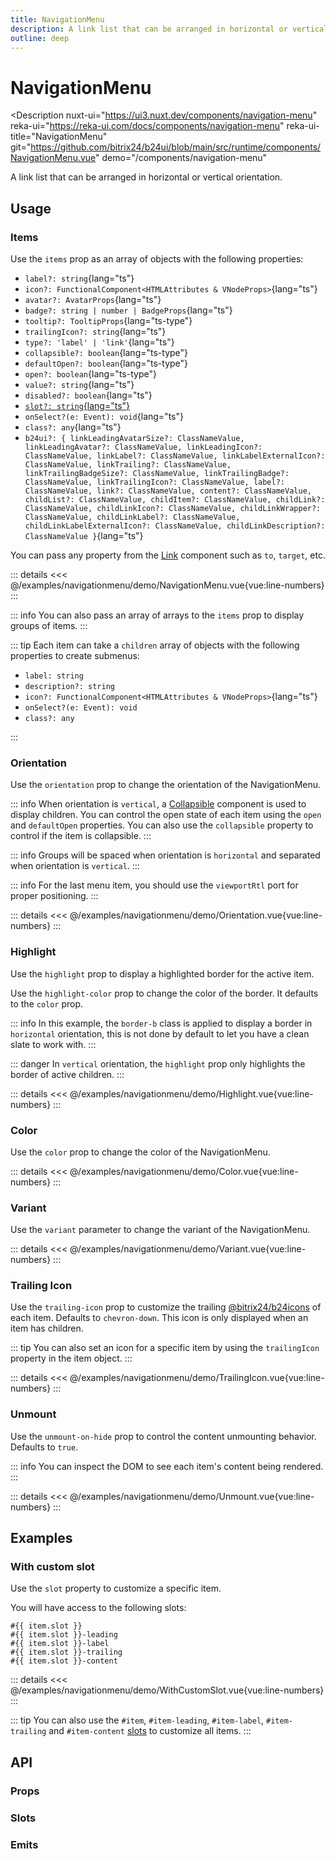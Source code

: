 ```yaml
---
title: NavigationMenu
description: A link list that can be arranged in horizontal or vertical orientation.
outline: deep
---
```

<script setup>
import NavigationMenuExample from '/examples/navigationmenu/NavigationMenu.vue';
import OrientationExample from '/examples/navigationmenu/Orientation.vue';
import HighlightExample from '/examples/navigationmenu/Highlight.vue';
import ColorExample from '/examples/navigationmenu/Color.vue';
import VariantExample from '/examples/navigationmenu/Variant.vue';
import TrailingIconExample from '/examples/navigationmenu/TrailingIcon.vue';
import UnmountExample from '/examples/navigationmenu/Unmount.vue';
import WithCustomSlotExample from '/examples/navigationmenu/WithCustomSlot.vue';
</script>
# NavigationMenu

<Description
  nuxt-ui="https://ui3.nuxt.dev/components/navigation-menu"
  reka-ui="https://reka-ui.com/docs/components/navigation-menu"
  reka-ui-title="NavigationMenu"
  git="https://github.com/bitrix24/b24ui/blob/main/src/runtime/components/NavigationMenu.vue"
  demo="/components/navigation-menu"
>
  A link list that can be arranged in horizontal or vertical orientation.
</Description>

## Usage

### Items

Use the `items` prop as an array of objects with the following properties:

- `label?: string`{lang="ts"}
- `icon?: FunctionalComponent<HTMLAttributes & VNodeProps>`{lang="ts"}
- `avatar?: AvatarProps`{lang="ts"}
- `badge?: string | number | BadgeProps`{lang="ts"}
- `tooltip?: TooltipProps`{lang="ts-type"}
- `trailingIcon?: string`{lang="ts"}
- `type?: 'label' | 'link'`{lang="ts"}
- `collapsible?: boolean`{lang="ts-type"}
- `defaultOpen?: boolean`{lang="ts-type"}
- `open?: boolean`{lang="ts-type"}
- `value?: string`{lang="ts"}
- `disabled?: boolean`{lang="ts"}
- [`slot?: string`{lang="ts"}](#with-custom-slot)
- `onSelect?(e: Event): void`{lang="ts"}
- `class?: any`{lang="ts"}
- `b24ui?: { linkLeadingAvatarSize?: ClassNameValue, linkLeadingAvatar?: ClassNameValue, linkLeadingIcon?: ClassNameValue, linkLabel?: ClassNameValue, linkLabelExternalIcon?: ClassNameValue, linkTrailing?: ClassNameValue, linkTrailingBadgeSize?: ClassNameValue, linkTrailingBadge?: ClassNameValue, linkTrailingIcon?: ClassNameValue, label?: ClassNameValue, link?: ClassNameValue, content?: ClassNameValue, childList?: ClassNameValue, childItem?: ClassNameValue, childLink?: ClassNameValue, childLinkIcon?: ClassNameValue, childLinkWrapper?: ClassNameValue, childLinkLabel?: ClassNameValue, childLinkLabelExternalIcon?: ClassNameValue, childLinkDescription?: ClassNameValue }`{lang="ts"}

You can pass any property from the [Link](/components/link#props) component such as `to`, `target`, etc.

<div class="lg:min-h-[340px]">
  <ClientOnly>
    <NavigationMenuExample />
  </ClientOnly>
</div>

::: details
<<< @/examples/navigationmenu/demo/NavigationMenu.vue{vue:line-numbers}
:::

::: info
You can also pass an array of arrays to the `items` prop to display groups of items.
:::

::: tip
Each item can take a `children` array of objects with the following properties to create submenus:

- `label: string`
- `description?: string`
- `icon?: FunctionalComponent<HTMLAttributes & VNodeProps>`{lang="ts"}
- `onSelect?(e: Event): void`
- `class?: any`

:::

### Orientation

Use the `orientation` prop to change the orientation of the NavigationMenu.

::: info
When orientation is `vertical`, a [Collapsible](/components/collapsible) component is used to display children. You can control the open state of each item using the `open` and `defaultOpen` properties. You can also use the `collapsible` property to control if the item is collapsible.
:::

::: info
Groups will be spaced when orientation is `horizontal` and separated when orientation is `vertical`.
:::

::: info
For the last menu item, you should use the `viewportRtl` port for proper positioning.
:::

<div class="lg:min-h-[340px]">
  <ClientOnly>
    <OrientationExample />
  </ClientOnly>
</div>

::: details
<<< @/examples/navigationmenu/demo/Orientation.vue{vue:line-numbers}
:::

### Highlight

Use the `highlight` prop to display a highlighted border for the active item.

Use the `highlight-color` prop to change the color of the border. It defaults to the `color` prop.

::: info
In this example, the `border-b` class is applied to display a border in `horizontal` orientation, this is not done by default to let you have a clean slate to work with.
:::

::: danger
In `vertical` orientation, the `highlight` prop only highlights the border of active children.
:::

<div class="lg:min-h-[340px]">
  <ClientOnly>
    <HighlightExample />
  </ClientOnly>
</div>

::: details
<<< @/examples/navigationmenu/demo/Highlight.vue{vue:line-numbers}
:::

### Color

Use the `color` prop to change the color of the NavigationMenu.

<div class="lg:min-h-[340px]">
  <ClientOnly>
    <ColorExample />
  </ClientOnly>
</div>

::: details
<<< @/examples/navigationmenu/demo/Color.vue{vue:line-numbers}
:::

### Variant

Use the `variant` parameter to change the variant of the NavigationMenu.

<div class="lg:min-h-[340px]">
  <ClientOnly>
    <VariantExample />
  </ClientOnly>
</div>

::: details
<<< @/examples/navigationmenu/demo/Variant.vue{vue:line-numbers}
:::

### Trailing Icon

Use the `trailing-icon` prop to customize the trailing [@bitrix24/b24icons](https://bitrix24.github.io/b24icons/guide/icons.html) of each item. Defaults to `chevron-down`. This icon is only displayed when an item has children.

::: tip
You can also set an icon for a specific item by using the `trailingIcon` property in the item object.
:::

<div class="lg:min-h-[340px]">
  <ClientOnly>
    <TrailingIconExample />
  </ClientOnly>
</div>

::: details
<<< @/examples/navigationmenu/demo/TrailingIcon.vue{vue:line-numbers}
:::

### Unmount

Use the `unmount-on-hide` prop to control the content unmounting behavior. Defaults to `true`.

::: info
You can inspect the DOM to see each item's content being rendered.
:::

<div class="lg:min-h-[340px]">
  <ClientOnly>
    <UnmountExample />
  </ClientOnly>
</div>

::: details
<<< @/examples/navigationmenu/demo/Unmount.vue{vue:line-numbers}
:::

## Examples

### With custom slot

Use the `slot` property to customize a specific item.

You will have access to the following slots:

```
#{{ item.slot }}
#{{ item.slot }}-leading
#{{ item.slot }}-label
#{{ item.slot }}-trailing
#{{ item.slot }}-content
```

<div class="lg:min-h-[340px]">
  <ClientOnly>
    <WithCustomSlotExample />
  </ClientOnly>
</div>

::: details
<<< @/examples/navigationmenu/demo/WithCustomSlot.vue{vue:line-numbers}
:::

::: tip
You can also use the `#item`, `#item-leading`, `#item-label`, `#item-trailing` and `#item-content` [slots](#slots) to customize all items.
:::

## API

### Props

<ComponentProps component="NavigationMenu" />

### Slots

<ComponentSlots component="NavigationMenu" />

### Emits

<ComponentEmits component="NavigationMenu" />
